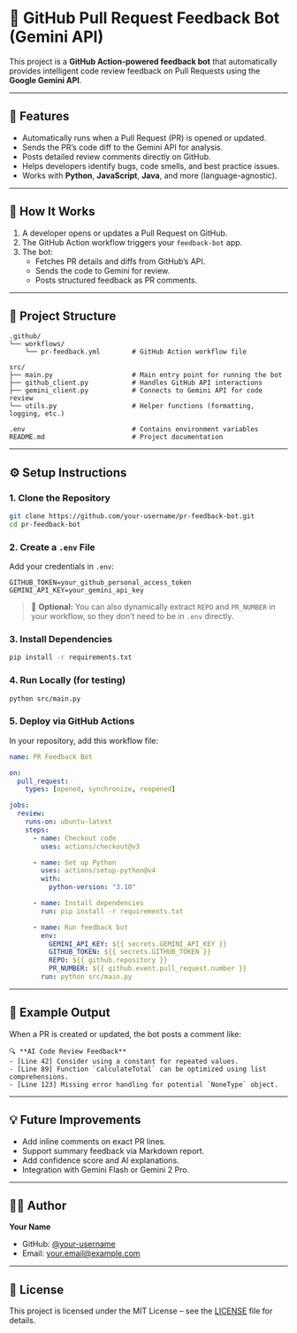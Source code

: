 # 🤖 GitHub Pull Request Feedback Bot (Gemini API)

This project is a **GitHub Action-powered feedback bot** that automatically provides intelligent code review feedback on Pull Requests using the **Google Gemini API**.

---

## 🚀 Features
- Automatically runs when a Pull Request (PR) is opened or updated.
- Sends the PR’s code diff to the Gemini API for analysis.
- Posts detailed review comments directly on GitHub.
- Helps developers identify bugs, code smells, and best practice issues.
- Works with **Python**, **JavaScript**, **Java**, and more (language-agnostic).

---

## 🧠 How It Works

1. A developer opens or updates a Pull Request on GitHub.
2. The GitHub Action workflow triggers your `feedback-bot` app.
3. The bot:
   - Fetches PR details and diffs from GitHub’s API.
   - Sends the code to Gemini for review.
   - Posts structured feedback as PR comments.

---

## 🧩 Project Structure

```
.github/
└── workflows/
    └── pr-feedback.yml        # GitHub Action workflow file

src/
├── main.py                    # Main entry point for running the bot
├── github_client.py           # Handles GitHub API interactions
├── gemini_client.py           # Connects to Gemini API for code review
└── utils.py                   # Helper functions (formatting, logging, etc.)

.env                           # Contains environment variables
README.md                      # Project documentation
```

---

## ⚙️ Setup Instructions

### 1. Clone the Repository
```bash
git clone https://github.com/your-username/pr-feedback-bot.git
cd pr-feedback-bot
```

### 2. Create a `.env` File
Add your credentials in `.env`:

```
GITHUB_TOKEN=your_github_personal_access_token
GEMINI_API_KEY=your_gemini_api_key
```

> 🧩 **Optional:** You can also dynamically extract `REPO` and `PR_NUMBER` in your workflow, so they don’t need to be in `.env` directly.

### 3. Install Dependencies
```bash
pip install -r requirements.txt
```

### 4. Run Locally (for testing)
```bash
python src/main.py
```

### 5. Deploy via GitHub Actions
In your repository, add this workflow file:

```yaml
name: PR Feedback Bot

on:
  pull_request:
    types: [opened, synchronize, reopened]

jobs:
  review:
    runs-on: ubuntu-latest
    steps:
      - name: Checkout code
        uses: actions/checkout@v3

      - name: Set up Python
        uses: actions/setup-python@v4
        with:
          python-version: "3.10"

      - name: Install dependencies
        run: pip install -r requirements.txt

      - name: Run feedback bot
        env:
          GEMINI_API_KEY: ${{ secrets.GEMINI_API_KEY }}
          GITHUB_TOKEN: ${{ secrets.GITHUB_TOKEN }}
          REPO: ${{ github.repository }}
          PR_NUMBER: ${{ github.event.pull_request.number }}
        run: python src/main.py
```

---

## 🧾 Example Output

When a PR is created or updated, the bot posts a comment like:

```
🔍 **AI Code Review Feedback**
- [Line 42] Consider using a constant for repeated values.
- [Line 89] Function `calculateTotal` can be optimized using list comprehensions.
- [Line 123] Missing error handling for potential `NoneType` object.
```

---

## 💡 Future Improvements
- Add inline comments on exact PR lines.
- Support summary feedback via Markdown report.
- Add confidence score and AI explanations.
- Integration with Gemini Flash or Gemini 2 Pro.

---

## 🧑‍💻 Author
**Your Name**
- GitHub: [@your-username](https://github.com/your-username)
- Email: your.email@example.com

---

## 📜 License
This project is licensed under the MIT License – see the [LICENSE](LICENSE) file for details.
